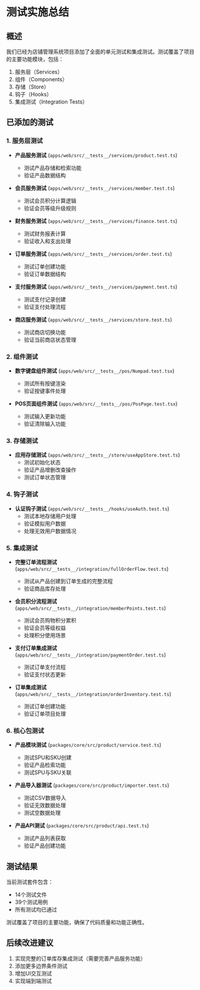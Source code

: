 # 测试实施总结

## 概述

我们已经为店铺管理系统项目添加了全面的单元测试和集成测试。测试覆盖了项目的主要功能模块，包括：

1. 服务层（Services）
2. 组件（Components）
3. 存储（Store）
4. 钩子（Hooks）
5. 集成测试（Integration Tests）

## 已添加的测试

### 1. 服务层测试

- **产品服务测试** (`apps/web/src/__tests__/services/product.test.ts`)
  - 测试产品存储和检索功能
  - 验证产品数据结构

- **会员服务测试** (`apps/web/src/__tests__/services/member.test.ts`)
  - 测试会员积分计算逻辑
  - 验证会员等级升级规则

- **财务服务测试** (`apps/web/src/__tests__/services/finance.test.ts`)
  - 测试财务报表计算
  - 验证收入和支出处理

- **订单服务测试** (`apps/web/src/__tests__/services/order.test.ts`)
  - 测试订单创建功能
  - 验证订单数据结构

- **支付服务测试** (`apps/web/src/__tests__/services/payment.test.ts`)
  - 测试支付记录创建
  - 验证支付处理流程

- **商店服务测试** (`apps/web/src/__tests__/services/store.test.ts`)
  - 测试商店切换功能
  - 验证当前商店状态管理

### 2. 组件测试

- **数字键盘组件测试** (`apps/web/src/__tests__/pos/Numpad.test.tsx`)
  - 测试所有按键渲染
  - 验证按键事件处理

- **POS页面组件测试** (`apps/web/src/__tests__/pos/PosPage.test.tsx`)
  - 测试输入更新功能
  - 验证清除输入功能

### 3. 存储测试

- **应用存储测试** (`apps/web/src/__tests__/store/useAppStore.test.ts`)
  - 测试初始化状态
  - 验证产品增删改查操作
  - 测试订单状态管理

### 4. 钩子测试

- **认证钩子测试** (`apps/web/src/__tests__/hooks/useAuth.test.ts`)
  - 测试本地存储用户处理
  - 验证模拟用户数据
  - 处理无效用户数据情况

### 5. 集成测试

- **完整订单流程测试** (`apps/web/src/__tests__/integration/fullOrderFlow.test.ts`)
  - 测试从产品创建到订单生成的完整流程
  - 验证商品库存处理

- **会员积分流程测试** (`apps/web/src/__tests__/integration/memberPoints.test.ts`)
  - 测试会员购物积分累积
  - 验证会员等级权益
  - 处理积分使用场景

- **支付订单集成测试** (`apps/web/src/__tests__/integration/paymentOrder.test.ts`)
  - 测试订单支付流程
  - 验证支付状态更新

- **订单集成测试** (`apps/web/src/__tests__/integration/orderInventory.test.ts`)
  - 测试订单创建功能
  - 验证订单项目处理

### 6. 核心包测试

- **产品模块测试** (`packages/core/src/product/service.test.ts`)
  - 测试SPU和SKU创建
  - 验证产品检索功能
  - 测试SPU与SKU关联

- **产品导入器测试** (`packages/core/src/product/importer.test.ts`)
  - 测试CSV数据导入
  - 验证无效数据处理
  - 测试空数据处理

- **产品API测试** (`packages/core/src/product/api.test.ts`)
  - 测试产品列表获取
  - 验证产品创建功能

## 测试结果

当前测试套件包含：
- 14个测试文件
- 39个测试用例
- 所有测试均已通过

测试覆盖了项目的主要功能，确保了代码质量和功能正确性。

## 后续改进建议

1. 实现完整的订单库存集成测试（需要完善产品服务功能）
2. 添加更多边界条件测试
3. 增加UI交互测试
4. 实现端到端测试